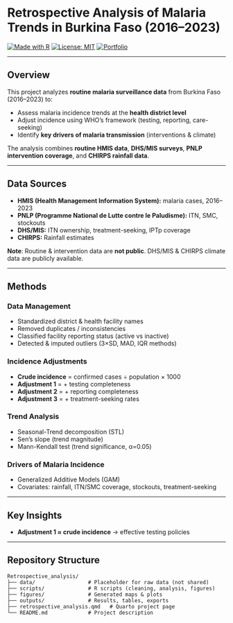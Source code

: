 # Retrospective Analysis of Malaria Trends in Burkina Faso (2016–2023)

[![Made with R](https://img.shields.io/badge/Made%20with-R-blue)](https://www.r-project.org/)
[![License: MIT](https://img.shields.io/badge/License-MIT-green.svg)](LICENSE)
[![Portfolio](https://img.shields.io/badge/Portfolio-Ousmane%20Diallo-orange)](https://ousmanerabi.github.io/projects/retrospective_analysis.html)

---

## Overview  
This project analyzes **routine malaria surveillance data** from Burkina Faso (2016–2023) to:  
- Assess malaria incidence trends at the **health district level**  
- Adjust incidence using WHO’s framework (testing, reporting, care-seeking)  
- Identify **key drivers of malaria transmission** (interventions & climate)  

The analysis combines **routine HMIS data**, **DHS/MIS surveys**, **PNLP intervention coverage**, and **CHIRPS rainfall data**.  

---

##  Data Sources  
- **HMIS (Health Management Information System):** malaria cases, 2016–2023  
- **PNLP (Programme National de Lutte contre le Paludisme):** ITN, SMC, stockouts  
- **DHS/MIS:** ITN ownership, treatment-seeking, IPTp coverage  
- **CHIRPS:** Rainfall estimates  

**Note**: Routine & intervention data are **not public**. DHS/MIS & CHIRPS climate data are publicly available.  

---

## Methods  

### Data Management  
- Standardized district & health facility names  
- Removed duplicates / inconsistencies  
- Classified facility reporting status (active vs inactive)  
- Detected & imputed outliers (3×SD, MAD, IQR methods)  

### Incidence Adjustments  
- **Crude incidence** = confirmed cases ÷ population × 1000  
- **Adjustment 1** = + testing completeness  
- **Adjustment 2** = + reporting completeness  
- **Adjustment 3** = + treatment-seeking rates  

### Trend Analysis  
- Seasonal-Trend decomposition (STL)  
- Sen’s slope (trend magnitude)  
- Mann-Kendall test (trend significance, α=0.05)  

### Drivers of Malaria Incidence  
- Generalized Additive Models (GAM)  
- Covariates: rainfall, ITN/SMC coverage, stockouts, treatment-seeking  

---

## Key Insights  
- **Adjustment 1 ≈ crude incidence** → effective testing policies  

---

## Repository Structure  
```plaintext
Retrospective_analysis/
├── data/                 # Placeholder for raw data (not shared)
├── scripts/              # R scripts (cleaning, analysis, figures)
├── figures/              # Generated maps & plots
├── outputs/              # Results, tables, exports
├── retrospective_analysis.qmd   # Quarto project page
└── README.md             # Project description
